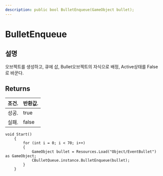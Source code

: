 ```yaml
---
description: public bool BulletEnqueue(GameObject bullet);
---
```


# BulletEnqueue

## 설명

오브젝트를 생성하고, 큐에 삽, Bullet오브젝트의 자식으로 배정, Active상태를 False로 바꾼다.

## Returns

| 조건. | 반환값. |
| :--- | :--- |
| 성공. | true |
| 실패. | false |

```text
void Start()
    {
        for (int i = 0; i < 70; i++)
        {
            GameObject bullet = Resources.Load("Object/EventBullet") as GameObject;
            CBulletQueue.instance.BulletEnqueue(bullet);
        }
    }
```



